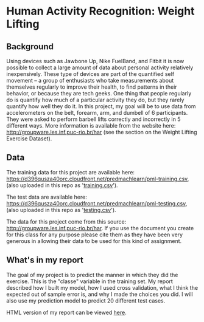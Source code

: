 # Human Activity Recognition: Weight Lifting

## Background
Using devices such as Jawbone Up, Nike FuelBand, and Fitbit it is now possible to collect a large amount of data about personal activity relatively inexpensively. These type of devices are part of the quantified self movement – a group of enthusiasts who take measurements about themselves regularly to improve their health, to find patterns in their behavior, or because they are tech geeks. One thing that people regularly do is quantify how much of a particular activity they do, but they rarely quantify how well they do it. In this project, my goal will be to use data from accelerometers on the belt, forearm, arm, and dumbell of 6 participants. They were asked to perform barbell lifts correctly and incorrectly in 5 different ways. More information is available from the website here: http://groupware.les.inf.puc-rio.br/har (see the section on the Weight Lifting Exercise Dataset). 

## Data
The training data for this project are available here:  
https://d396qusza40orc.cloudfront.net/predmachlearn/pml-training.csv, (also uploaded in this repo as '[training.csv](https://github.com/daiyang94815/Human-Activity-Recognition-Weight-Lifting/blob/master/training.csv)').  
  
The test data are available here:  
https://d396qusza40orc.cloudfront.net/predmachlearn/pml-testing.csv, (also uploaded in this repo as '[testing.csv]((https://github.com/daiyang94815/Human-Activity-Recognition-Weight-Lifting/blob/master/testing.csv))').  
  
The data for this project come from this source: http://groupware.les.inf.puc-rio.br/har. If you use the document you create for this class for any purpose please cite them as they have been very generous in allowing their data to be used for this kind of assignment. 

## What's in my report
The goal of my project is to predict the manner in which they did the exercise. This is the "classe" variable in the training set. My report described how I built my model, how I used cross validation, what I think the expected out of sample error is, and why I made the choices you did. I will also use my prediction model to predict 20 different test cases. 

HTML version of my report can be viewed [here](https://cdn.rawgit.com/daiyang94815/Human-Activity-Recognition-Weight-Lifting/6ecc6fbc/Human%20Activity%20Recognition%20-%20Weight%20Lifting.html).
